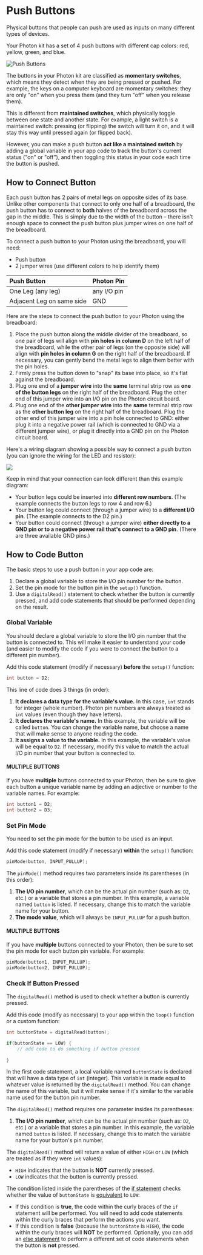 # Push Buttons

Physical buttons that people can push are used as inputs on many different types of devices.

Your Photon kit has a set of 4 push buttons with different cap colors: red, yellow, green, and blue.

![Push Buttons](../../.gitbook/assets/buttons-assorted.jpg)

The buttons in your Photon kit are classified as **momentary switches**, which means they detect when they are being pressed or pushed. For example, the keys on a computer keyboard are momentary switches:  they are only "on" when you press them \(and they turn "off" when you release them\).

This is different from **maintained switches**, which physically toggle between one state and another state. For example, a light switch is a maintained switch:  pressing \(or flipping\) the switch will turn it on, and it will stay this way until pressed again \(or flipped back\).

However, you can make a push button **act like a maintained switch** by adding a global variable in your app code to track the button's current status \("on" or "off"\), and then toggling this status in your code each time the button is pushed.

## How to Connect Button

Each push button has 2 pairs of metal legs on opposite sides of its base. Unlike other components that connect to only one half of a breadboard, the push button has to connect to **both** halves of the breadboard across the gap in the middle. This is simply due to the width of the button – there isn't enough space to connect the push button plus jumper wires on one half of the breadboard.

To connect a push button to your Photon using the breadboard, you will need:

* Push button
* 2 jumper wires \(use different colors to help identify them\)

| Push Button | Photon Pin |
| :--- | :--- |
| One Leg \(any leg\) | any I/O pin |
| Adjacent Leg on same side | GND |

Here are the steps to connect the push button to your Photon using the breadboard:

1. Place the push button along the middle divider of the breadboard, so one pair of legs will align with **pin holes in column D** on the left half of the breadboard, while the other pair of legs \(on the opposite side\) will align with **pin holes in column G** on the right half of the breadboard. If necessary, you can gently bend the metal legs to align them better with the pin holes.
2. Firmly press the button down to "snap" its base into place, so it's flat against the breadboard.
3. Plug one end of a **jumper wire** into the **same** terminal strip row as **one of the button legs** on the right half of the breadboard. Plug the other end of this jumper wire into an I/O pin on the Photon circuit board.
4. Plug one end of the **other jumper wire** into the **same** terminal strip row as the **other button leg** on the right half of the breadboard. Plug the other end of this jumper wire into a pin hole connected to GND:  either plug it into a negative power rail \(which is connected to GND via a different jumper wire\), or plug it directly into a GND pin on the Photon circuit board.

Here's a wiring diagram showing a possible way to connect a push button \(you can ignore the wiring for the LED and resistor\):

![](../../.gitbook/assets/experiment-2.jpg)

Keep in mind that your connection can look different than this example diagram:

* Your button legs could be inserted into **different row numbers**. \(The example connects the button legs to row 4 and row 6.\)
* Your button leg could connect \(through a jumper wire\) to a **different I/O pin**. \(The example connects to the D2 pin.\)
* Your button could connect \(through a jumper wire\) **either directly to a GND pin or to a negative power rail that's connect to a GND pin**. \(There are three available GND pins.\)

## How to Code Button

The basic steps to use a push button in your app code are:

1. Declare a global variable to store the I/O pin number for the button.
2. Set the pin mode for the button pin in the `setup()` function.
3. Use a `digitalRead()` statement to check whether the button is currently pressed, and add code statements that should be performed depending on the result.

### Global Variable <a id="global-variable"></a>

You should declare a global variable to store the I/O pin number that the button is connected to. This will make it easier to understand your code \(and easier to modify the code if you were to connect the button to a different pin number\).

Add this code statement \(modify if necessary\) **before** the `setup()` function:

```cpp
int button = D2;
```

This line of code does 3 things \(in order\):

1. **It declares a data type for the variable's value.** In this case, `int` stands for integer \(whole number\). Photon pin numbers are always treated as `int` values \(even though they have letters\).
2. **It declares the variable's name.** In this example, the variable will be called `button`. You can change the variable name, but choose a name that will make sense to anyone reading the code.
3. **It assigns a value to the variable.** In this example, the variable's value will be equal to `D2`. If necessary, modify this value to match the actual I/O pin number that your button is connected to.

#### MULTIPLE BUTTONS <a id="multiple-led-lights"></a>

If you have **multiple** buttons connected to your Photon, then be sure to give each button a unique variable name by adding an adjective or number to the variable names. For example:

```cpp
int button1 = D2;
int button2 = D3;
```

### Set Pin Mode <a id="set-pin-mode"></a>

You need to set the pin mode for the button to be used as an input.

Add this code statement \(modify if necessary\) **within** the `setup()` function:

```cpp
pinMode(button, INPUT_PULLUP);
```

The `pinMode()` method requires two parameters inside its parentheses \(in this order\):

1. **The I/O pin number**, which can be the actual pin number \(such as: `D2`, etc.\) or a variable that stores a pin number. In this example, a variable named `button` is listed. If necessary, change this to match the variable name for your button.
2. **The mode value**, which will always be `INPUT_PULLUP` for a push button.

#### MULTIPLE BUTTONS <a id="multiple-led-lights-1"></a>

If you have **multiple** buttons connected to your Photon, then be sure to set the pin mode for each button pin variable. For example:

```cpp
pinMode(button1, INPUT_PULLUP);
pinMode(button2, INPUT_PULLUP);
```

### Check If Button Pressed

The `digitalRead()` method is used to check whether a button is currently pressed.

Add this code \(modify as necessary\) to your app within the `loop()` function or a custom function:

```cpp
int buttonState = digitalRead(button);

if(buttonState == LOW) {
​    // add code to do something if button pressed
​
}
```

In the first code statement, a local variable named `buttonState` is declared that will have a data type of `int` \(integer\).  This variable is made equal to whatever value is returned by the `digitalRead()` method.  You can change the name of this variable, but it will make sense if it's similar to the variable name used for the button pin number.

The `digitalRead()` method requires one parameter insides its parentheses: 

1. **The I/O pin number**, which can be the actual pin number \(such as: `D2`, etc.\) or a variable that stores a pin number. In this example, the variable named `button` is listed. If necessary, change this to match the variable name for your button's pin number.

The `digitalRead()` method will return a value of either `HIGH` or `LOW` \(which are treated as if they were `int` values\):

* `HIGH` indicates that the button is **NOT** currently pressed.
* `LOW` indicates that the button is currently pressed.

The condition listed inside the parentheses of the [if statement](http://www.wiring.org.co/reference/if_.html) checks whether the value of `buttonState` is [equivalent](http://www.wiring.org.co/reference/equality.html) to `LOW`:

* If this condition is **true**, the code within the curly braces of the `if` statement will be performed. You will need to add code statements within the curly braces that perform the actions you want. 
* If this condition is **false** \(because the `buttonState` is `HIGH`\), the code within the curly braces will **NOT** be performed. Optionally, you can add an [else statement](http://www.wiring.org.co/reference/else.html) to perform a different set of code statements when the button is **not** pressed.



